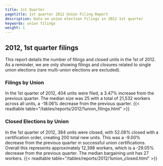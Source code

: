 ```yaml
---
title: 1st Quarter 
pagetitle: 1st quarter 2012 Union Filing Report
description: Data on union election filings in 2012 1st quarter 
keywords: union filings
weight: 1
---
```


## 2012, 1st quarter filings

This report details the number of filings and closed units in the 1st of 2012. As a reminder, we are only showing filings and closures related to single union elections (rare multi-union elections are excluded).

### Filings by Union
In the 1st quarter of 2012, 404 units were filed, a 3.47% increase from the previous quarter. The median size was 25 with a total of 21,532 workers across all units, a -18.06% decrease from the previous quarter.
{{< readtable table="/tables/reports/2012/1union_filings.html" >}}

### Closed Elections by Union
In the 1st quarter of 2012, 384 units were closed, with 52.08% closed with a certification order, creating 200 total new units. This was a -9.00% decrease from the previous quarter in successful union certifications. Overall this represents approximately 12,398 workers, which is a -29.05% decrease from the previous quarter. The median bargaining unit has 27 workers.
{{< readtable table="/tables/reports/2012/1union_closed.html" >}}
